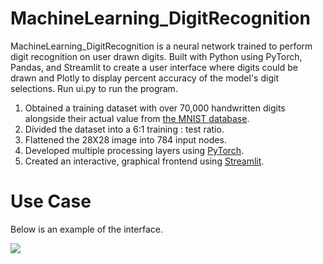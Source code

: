 # MachineLearning_DigitRecognition
MachineLearning_DigitRecognition is a neural network trained to perform digit recognition on user drawn digits. Built with Python using PyTorch, Pandas, and Streamlit to create a user interface where digits could be drawn and Plotly to display percent accuracy of the model's digit selections. Run ui.py to run the program.

1. Obtained a training dataset with over 70,000 handwritten digits alongside their actual value from [the MNIST database](https://en.wikipedia.org/wiki/MNIST_database).
2. Divided the dataset into a 6:1 training : test ratio.
3. Flattened the 28X28 image into 784 input nodes.
4. Developed multiple processing layers using [PyTorch](https://pytorch.org/).
5. Created an interactive, graphical frontend using [Streamlit](https://streamlit.io/).

# Use Case
Below is an example of the interface.

![](https://user-images.githubusercontent.com/51927159/235236860-1ae46d54-3e74-4acd-b8f3-8a15b63bfdce.gif)
